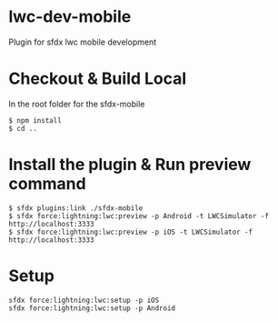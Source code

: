 # lwc-dev-mobile
Plugin for sfdx lwc mobile development

# Checkout & Build  Local

In the root folder for the sfdx-mobile
```sh-session
$ npm install
$ cd .. 
```

# Install the plugin & Run preview command
```sh-session
$ sfdx plugins:link ./sfdx-mobile
$ sfdx force:lightning:lwc:preview -p Android -t LWCSimulator -f http://localhost:3333
$ sfdx force:lightning:lwc:preview -p iOS -t LWCSimulator -f http://localhost:3333
```
# Setup
```
sfdx force:lightning:lwc:setup -p iOS
sfdx force:lightning:lwc:setup -p Android
